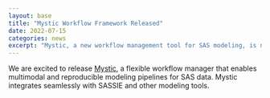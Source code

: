 ```yaml
---
layout: base
title: "Mystic Workflow Framework Released"
date: 2022-07-15
categories: news
excerpt: "Mystic, a new workflow management tool for SAS modeling, is now available."
---
```


We are excited to release [Mystic](https://github.com/ccpsas/mystic), a flexible workflow manager that enables multimodal and reproducible modeling pipelines for SAS data. Mystic integrates seamlessly with SASSIE and other modeling tools.
